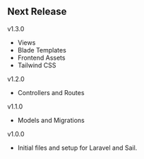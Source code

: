 Next Release
-
v1.3.0
* Views
* Blade Templates
* Frontend Assets
* Tailwind CSS

v1.2.0
* Controllers and Routes

v1.1.0
* Models and Migrations

v1.0.0
* Initial files and setup for Laravel and Sail.
